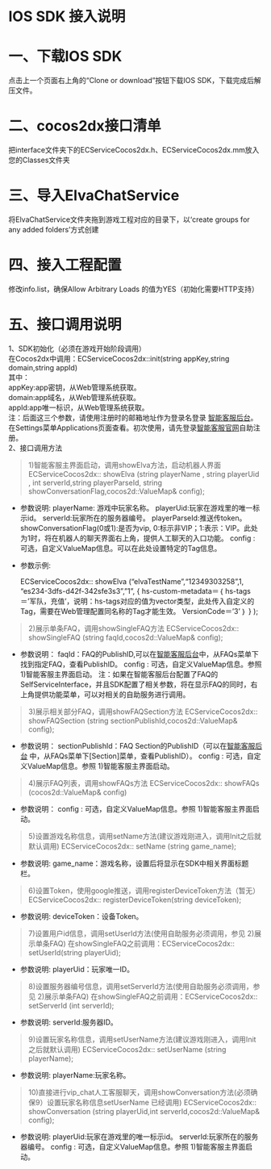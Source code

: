 # IOS SDK 接入说明
# 一、下载IOS SDK
点击上一个页面右上角的“Clone or download”按钮下载IOS SDK，下载完成后解压文件。
# 二、cocos2dx接口清单
把interface文件夹下的ECServiceCocos2dx.h、ECServiceCocos2dx.mm放入您的Classes文件夹
# 三、导入ElvaChatService
将ElvaChatService文件夹拖到游戏工程对应的目录下，以‘create groups for any added folders’方式创建
# 四、接入工程配置
修改info.list，确保Allow Arbitrary Loads 的值为YES（初始化需要HTTP支持）
# 五、接口调用说明
1、SDK初始化（必须在游戏开始阶段调用）<br />
在Cocos2dx中调用：ECServiceCocos2dx::init(string appKey,string domain,string appId)<br />
其中：<br />
appKey:app密钥，从Web管理系统获取。<br />
domain:app域名，从Web管理系统获取。<br />
appId:app唯一标识，从Web管理系统获取。<br />
注：后面这三个参数，请使用注册时的邮箱地址作为登录名登录 [智能客服后台](https://cs30.net/elva)。在Settings菜单Applications页面查看。初次使用，请先登录[智能客服官网](http://cs30.net/index.html)自助注册。<br />
2、接口调用方法<br />
> 1)智能客服主界面启动，调用showElva方法，启动机器人界面
ECServiceCocos2dx:: showElva (string playerName , string playerUid , int serverId,string playerParseId, string showConversationFlag,cocos2d::ValueMap& config);
* 参数说明:
playerName: 游戏中玩家名称。
playerUid:玩家在游戏里的唯一标示id。
serverId:玩家所在的服务器编号。
playerParseId:推送传token。
showConversationFlag(0或1):是否为vip, 0:标示非VIP；1:表示：VIP。此处为1时，将在机器人的聊天界面右上角，提供人工聊天的入口功能。
config : 可选，自定义ValueMap信息。可以在此处设置特定的Tag信息。
* 参数示例:         

    ECServiceCocos2dx:: showElva (“elvaTestName”,“12349303258”,1, “es234-3dfs-d42f-342sfe3s3”,”1”,
      { 
        hs-custom-metadata＝｛
        hs-tags＝’军队，充值’，说明：hs-tags对应的值为vector类型，此处传入自定义的Tag，需要在Web管理配置同名称的Tag才能生效。
        VersionCode＝’3’
        ｝
      }
    );
> 
> 2)展示单条FAQ，调用showSingleFAQ方法
ECServiceCocos2dx:: showSingleFAQ (string faqId,cocos2d::ValueMap& config);
* 参数说明：
faqId：FAQ的PublishID,可以在[智能客服后台](https://cs30.net/elva)中，从FAQs菜单下找到指定FAQ，查看PublishID。
config : 可选，自定义ValueMap信息。参照 1)智能客服主界面启动。
注：如果在智能客服后台配置了FAQ的SelfServiceInterface，并且SDK配置了相关参数，将在显示FAQ的同时，右上角提供功能菜单，可以对相关的自助服务进行调用。
> 
> 3)展示相关部分FAQ，调用showFAQSection方法
ECServiceCocos2dx:: showFAQSection (string sectionPublishId,cocos2d::ValueMap& config);
* 参数说明：
sectionPublishId：FAQ Section的PublishID（可以在[智能客服后台](https://cs30.net/elva) 中，从FAQs菜单下[Section]菜单，查看PublishID）。
config : 可选，自定义ValueMap信息。参照 1)智能客服主界面启动。
> 
> 4)展示FAQ列表，调用showFAQs方法
ECServiceCocos2dx:: showFAQs (cocos2d::ValueMap& config)
* 参数说明：
config : 可选，自定义ValueMap信息。参照 1)智能客服主界面启动。
> 
> 5)设置游戏名称信息，调用setName方法(建议游戏刚进入，调用Init之后就默认调用)
ECServiceCocos2dx:: setName (string game_name);
* 参数说明:
game_name：游戏名称，设置后将显示在SDK中相关界面标题栏。
> 
> 6)设置Token，使用google推送，调用registerDeviceToken方法（暂无）
ECServiceCocos2dx:: registerDeviceToken(string deviceToken);
* 参数说明:
deviceToken：设备Token。
> 
> 7)设置用户id信息，调用setUserId方法(使用自助服务必须调用，参见 2)展示单条FAQ)
在showSingleFAQ之前调用：ECServiceCocos2dx:: setUserId(string playerUid);
* 参数说明:
playerUid：玩家唯一ID。
> 
> 8)设置服务器编号信息，调用setServerId方法(使用自助服务必须调用，参见 2)展示单条FAQ)
            在showSingleFAQ之前调用：ECServiceCocos2dx:: setServerId (int serverId);
* 参数说明:
serverId:服务器ID。
> 
> 9)设置玩家名称信息，调用setUserName方法(建议游戏刚进入，调用Init之后就默认调用)
ECServiceCocos2dx:: setUserName (string playerName);
* 参数说明:
playerName:玩家名称。
> 
> 10)直接进行vip_chat人工客服聊天，调用showConversation方法(必须确保9）设置玩家名称信息setUserName 已经调用)
ECServiceCocos2dx:: showConversation (string playerUid,int serverId,cocos2d::ValueMap& config);
* 参数说明:
playerUid:玩家在游戏里的唯一标示id。
serverId:玩家所在的服务器编号。
config : 可选，自定义ValueMap信息。参照 1)智能客服主界面启动。
